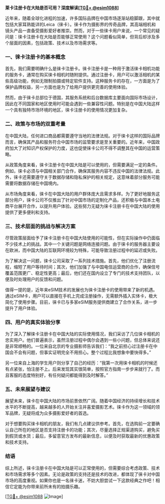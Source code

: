 **莱卡注册卡在大陆是否可用？深度解读[[TG💪+ @esim1088](https://t.me/s/esim1088)]**

近年来，随着全球化进程的加速，许多国际品牌在中国市场逐渐站稳脚跟，其中就包括大家耳熟能详的Leica（徕卡）。徕卡作为摄影界的传奇品牌，其高端相机和镜头产品一直备受摄影爱好者推崇。然而，对于一些徕卡用户来说，一个常见的疑问是：徕卡注册卡在大陆是否能够正常使用？这个问题看似简单，但背后却涉及多个层面的因素，包括政策、技术以及市场需求等。

### 一、徕卡注册卡的基本概念

首先，我们需要明确什么是徕卡注册卡。徕卡注册卡是一种用于激活徕卡相机功能的服务卡，通常在购买徕卡相机时随附提供。通过注册卡，用户可以激活相机的某些高级功能，例如无限制拍摄或特定软件支持。这种服务卡的存在，一方面是为了保护品牌权益，另一方面也是为了给用户提供更完善的使用体验。

然而，由于徕卡总部位于德国，其服务系统和后台数据库主要面向国际市场设计，因此在不同国家和地区使用时可能会遇到一些兼容性问题。特别是在中国大陆这样一个具有独特市场环境的地区，徕卡注册卡的使用情况更加复杂。

### 二、政策与市场的双重考量

在中国大陆，任何进口商品都需要遵守当地的法律法规。对于徕卡这样的国际品牌而言，确保其产品和服务符合中国市场的监管要求是至关重要的。近年来，中国政府加大了对知识产权保护的力度，这也促使徕卡公司不得不调整其在中国的运营策略。

从政策角度来看，徕卡注册卡在中国大陆是可以使用的，但需要满足一定的条件。例如，徕卡必须与中国相关部门合作，确保其服务内容不违反中国的法律法规。此外，徕卡还需要遵守关于数据存储和隐私保护的相关规定，这意味着部分服务可能需要将数据存储在中国境内。

从市场角度来看，徕卡在中国大陆的用户群体庞大且需求多样。为了更好地服务这部分用户，徕卡公司不仅推出了针对中国市场的定制化产品，还积极与中国本土电商平台展开合作，以提升用户体验。这些努力无疑为徕卡注册卡在中国大陆的使用提供了更多便利和支持。

### 三、技术层面的挑战与解决方案

尽管政策层面给予了徕卡注册卡在中国大陆使用的可能性，但在实际操作中仍面临不少技术上的挑战。其中一个关键问题是网络连接问题。由于徕卡的服务器主要设在欧洲，而中国大陆的互联网环境较为特殊，可能导致注册过程中的延迟或失败。

为了解决这一问题，徕卡公司采取了一系列技术措施。首先，他们优化了注册流程，缩短了用户等待时间；其次，他们加强了与中国电信运营商的合作，确保信号覆盖范围更广、稳定性更高；最后，他们还在国内设立了专门的技术支持团队，以便及时处理用户的反馈和问题。

值得一提的是，近年来eSIM技术的发展也为徕卡注册卡的使用带来了新的机遇。通过eSIM卡，用户可以直接在手机上完成注册操作，无需额外插入实体卡，极大简化了使用步骤。目前，徕卡已与多家eSIM服务提供商建立了合作关系，进一步提升了用户体验。

### 四、用户的真实体验分享

为了深入了解徕卡注册卡在中国大陆的实际使用情况，我们采访了几位徕卡相机的忠实用户。他们普遍表示，虽然注册过程中偶尔会遇到一些小问题，但总体来说还是非常顺畅的。一位来自北京的专业摄影师告诉我们：“我之前担心过注册卡在中国会不会有问题，但事实证明完全不用担心。整个过程比我想象中要快得多。”

另一位来自上海的学生用户则分享了自己的经历：“我第一次用徕卡相机的时候还有点紧张，怕注册不上。后来发现其实很简单，按照官方指南一步步来就行了。而且客服的态度特别好，有任何疑问都能得到及时解答。”

### 五、未来展望与建议

展望未来，徕卡在中国大陆的市场前景依然广阔。随着中国经济的持续增长和技术水平的不断提高，越来越多的人开始关注并喜爱摄影艺术。徕卡作为这一领域的领军品牌，无疑将成为众多摄影爱好者的首选。

对于想要购买徕卡相机的朋友，我们有几点建议供参考。首先，在选购前一定要确认自己所在的地区是否支持注册卡的功能；其次，尽量选择正规渠道购买，避免买到假货或水货；最后，多留意官方发布的最新信息，以便及时获取最新的优惠政策和技术支持。

### 结语

综上所述，徕卡注册卡在中国大陆是可以正常使用的，但需要综合考虑政策、技术和市场需求等多个因素。无论是政策的支持还是技术的改进，都体现了徕卡对中国市场的高度重视。如果你也是一名徕卡迷，不妨大胆尝试一下这款经典之作吧！相信它定能为你带来前所未有的拍摄乐趣。

[[TG💪+ @esim1088](https://t.me/s/esim1088) ![Image](https://i.postimg.cc/4NQfJmqS/Snipaste-2025-05-13-00-14-12.png)]